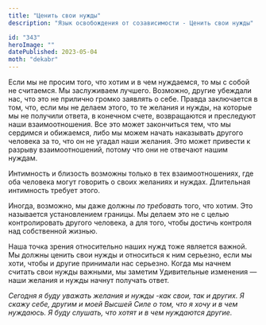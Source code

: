 ```yaml
---
title: "Ценить свои нужды"
description: "Язык освобождения от созависимости - Ценить свои нужды"

id: "343"
heroImage: ""
datePublished: 2023-05-04
moth: "dekabr"
---
```


Если мы не просим того, что хотим и в чем нуждаемся, то мы с собой не
считаемся. Мы заслуживаем лучшего. Возможно, другие убеждали нас, что это не
прилично громко заявлять о себе. Правда заключается в том, что, если мы не
делаем этого, то те желания и нужды, на которые мы не получили ответа, в
конечном счете, возвращаются и преследуют наши взаимоотношения. Все это может
закончиться тем, что мы сердимся и обижаемся, либо мы можем начать наказывать
другого человека за то, что он не угадал наши желания. Это может привести к
разрыву взаимоотношений, потому что они не отвечают нашим нуждам.

Интимность и близость возможны только в тех взаимоотношениях, где оба человека
могут говорить о своих желаниях и нуждах. Длительная интимность требует этого.

Иногда, возможно, мы даже должны _по_ _требовать_ того, что хотим. Это
называется установлением границы. Мы делаем это не с целью контролировать
другого человека, а для того, чтобы достичь контроля над собственной жизнью.

Наша точка зрения относительно наших нужд тоже является важной. Мы должны
ценить свои нужды и относиться к ним серьезно, если мы хоти, чтобы и другие
принимали нас серьезно. Когда мы начнем считать свои нужды важными, мы заметим
Удивительные изменения — наши желания и нужды начнут получать ответ.

_Сегодня_ _я_ _буду_ _уважать_ _желания_ _и_ _нужды_ _-как_ _свои,_ _так_ _и_
_других._ _Я_ _скажу_ _себе,_ _другим_ _и_ _моей_ _Высшей_ _Силе_ _о_ _том,_
_что_ _я_ _хочу_ _и_ _в_ _чем_ _нуждаюсь._ _Я_ _буду_ _слушать,_ _что_ _хотят_
_и_ _в_ _чем_ _нуждаются_ _другие._
